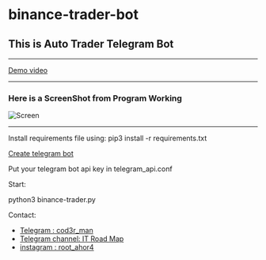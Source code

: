 # binance-trader-bot

## This is Auto Trader Telegram Bot

***

[Demo video](https://www.aparat.com/v/875M6)

***
### Here is a ScreenShot from Program Working


![Screen](http://s5.picofile.com/file/8363449334/sc1_1_.png "")

---

Install requirements file using:
pip3 install -r requirements.txt

[Create telegram bot](https://core.telegram.org/bots#3-how-do-i-create-a-bot)

Put your telegram bot api key in telegram_api.conf 

Start:

python3 binance-trader.py

Contact:
* [Telegram : cod3r_man](https://t.me/cod3r_man)
* [Telegram channel: IT Road Map](https://t.me/ITRoadMap)
* [instagram : root_ahor4](https://instagram.com/root_ahor4)
